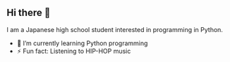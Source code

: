 ## Hi there 👋
I am a Japanese high school student interested in programming in Python.
- 🌱 I’m currently learning Python programming
- ⚡ Fun fact: Listening to HIP-HOP music
<!--
**keindev2025/keindev2025** is a ✨ _special_ ✨ repository because its `README.md` (this file) appears on your GitHub profile.

Here are some ideas to get you started:

- 🔭 I’m currently working on ...
- 🌱 I’m currently learning ...
- 👯 I’m looking to collaborate on ...
- 🤔 I’m looking for help with ...
- 💬 Ask me about ...
- 📫 How to reach me: ...
- 😄 Pronouns: ...
- ⚡ Fun fact: ...
-->
